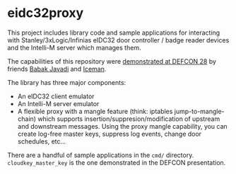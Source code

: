# eidc32proxy

This project includes library code and sample applications for interacting with
Stanley/3xLogic/Infinias eIDC32 door controller / badge reader devices and the
Intelli-M server which manages them.

The capabilities of this repository were [demonstrated at DEFCON 28](https://www.youtube.com/watch?v=ghiHXK4GEzE&t=5595s)
by friends [Babak Javadi](https://twitter.com/babakjavadi) and [Iceman](https://twitter.com/herrmann1001).

The library has three major components:

- An eIDC32 client emulator
- An Intelli-M server emulator
- A flexible proxy with a mangle feature (think: iptables jump-to-mangle-chain)
which supports insertion/suppresion/modification of upstream and downstream
messages. Using the proxy mangle capability, you can create log-free master
keys, suppress log events, change door schedules, etc...

There are a handful of sample applications in the `cmd/` directory.
`cloudkey_master_key` is the one demonstrated in the DEFCON presentation.
